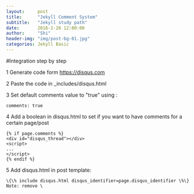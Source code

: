 ```yaml
---
layout:     post
title:      "Jekyll Comment System"
subtitle:   "Jekyll study path"
date:       2016-2-26 12:00:00
author:     "Shi"
header-img: "img/post-bg-01.jpg"
categories: Jekyll Basic
---
```


#Integration step by step

1 Generate code form https://disqus.com

2 Paste the code in _includes/disqus.html 

3 Set default comments value to "true" using :

	comments: true

4 Add a boolean in disqus.html to set if you want to have comments for a certain page/post

	{% if page.comments %}	
	<div id="disqus_thread"></div>
	<script>
	...
	</script>
	{% endif %}

5 Add disqus.html in post template: 

	\{\% include disqus.html disqus_identifier=page.disqus_identifier \%\}
	Note: remove \

